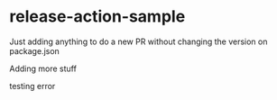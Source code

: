 # release-action-sample

Just adding anything to do a new PR without changing the version on package.json

Adding more stuff

testing error
